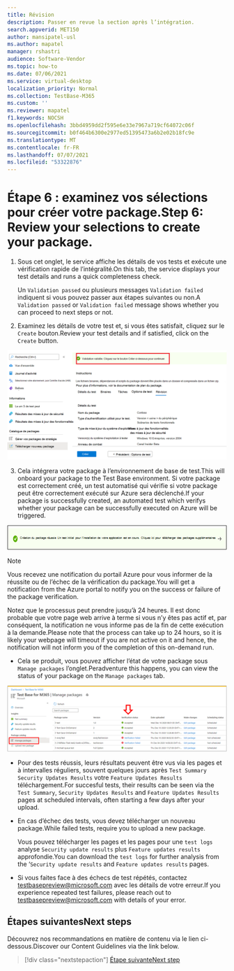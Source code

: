 ```yaml
---
title: Révision
description: Passer en revue la section après l’intégration.
search.appverid: MET150
author: mansipatel-usl
ms.author: mapatel
manager: rshastri
audience: Software-Vendor
ms.topic: how-to
ms.date: 07/06/2021
ms.service: virtual-desktop
localization_priority: Normal
ms.collection: TestBase-M365
ms.custom: ''
ms.reviewer: mapatel
f1.keywords: NOCSH
ms.openlocfilehash: 3bbd4959dd2f595e6e33e7967a719cf64072c06f
ms.sourcegitcommit: b0f464b6300e2977ed51395473a6b2e02b18fc9e
ms.translationtype: MT
ms.contentlocale: fr-FR
ms.lasthandoff: 07/07/2021
ms.locfileid: "53322876"
---
```

# <a name="step-6-review-your-selections-to-create-your-package"></a><span data-ttu-id="8c162-103">Étape 6 : examinez vos sélections pour créer votre package.</span><span class="sxs-lookup"><span data-stu-id="8c162-103">Step 6: Review your selections to create your package.</span></span>

1.  <span data-ttu-id="8c162-104">Sous cet onglet, le service affiche les détails de vos tests et exécute une vérification rapide de l’intégralité.</span><span class="sxs-lookup"><span data-stu-id="8c162-104">On this tab, the service displays your test details and runs a quick completeness check.</span></span> 

    <span data-ttu-id="8c162-105">Un ```Validation passed``` ou plusieurs messages ```Validation failed``` indiquent si vous pouvez passer aux étapes suivantes ou non.</span><span class="sxs-lookup"><span data-stu-id="8c162-105">A ```Validation passed``` or ```Validation failed``` message shows whether you can proceed to next steps or not.</span></span>

2.  <span data-ttu-id="8c162-106">Examinez les détails de votre test et, si vous êtes satisfait, cliquez sur le ```Create``` bouton.</span><span class="sxs-lookup"><span data-stu-id="8c162-106">Review your test details and if satisfied, click on the ```Create``` button.</span></span> 

![Afficher la validation](Media/validation.png)

3.  <span data-ttu-id="8c162-108">Cela intégrera votre package à l’environnement de base de test.</span><span class="sxs-lookup"><span data-stu-id="8c162-108">This will onboard your package to the Test Base environment.</span></span> <span data-ttu-id="8c162-109">Si votre package est correctement créé, un test automatisé qui vérifie si votre package peut être correctement exécuté sur Azure sera déclenché.</span><span class="sxs-lookup"><span data-stu-id="8c162-109">If your package is successfully created, an automated test which verifys whether your package can be successfully executed on Azure will be triggered.</span></span>

![Résultat réussi](Media/successful.png)

> [!Note]
> <span data-ttu-id="8c162-111">Vous recevez une notification du portail Azure pour vous informer de la réussite ou de l’échec de la vérification du package.</span><span class="sxs-lookup"><span data-stu-id="8c162-111">You will get a notification from the Azure portal to notify you on the success or failure of the package verification.</span></span> 
>
> <span data-ttu-id="8c162-112">Notez que le processus peut prendre jusqu’à 24 heures. Il est donc probable que votre page web arrive à terme si vous n’y êtes pas actif et, par conséquent, la notification ne vous informe pas de la fin de cette exécution à la demande.</span><span class="sxs-lookup"><span data-stu-id="8c162-112">Please note that the process can take up to 24 hours, so it is likely your webpage will timeout if you are not active on it and hence, the notification will not inform you of the completion of this on-demand run.</span></span> 

  - <span data-ttu-id="8c162-113">Cela se produit, vous pouvez afficher l’état de votre package sous ```Manage packages``` l’onglet.</span><span class="sxs-lookup"><span data-stu-id="8c162-113">Peradventure this happens, you can view the status of your package on the ```Manage packages``` tab.</span></span>

![Image de gestion des packages](Media/managepackages.png)

  - <span data-ttu-id="8c162-115">Pour des tests réussis, leurs résultats peuvent être vus via les pages et à intervalles réguliers, souvent quelques jours après ```Test Summary``` ```Security Updates Results``` votre ```Feature Updates Results``` téléchargement.</span><span class="sxs-lookup"><span data-stu-id="8c162-115">For succesful tests, their results can be seen via the ```Test Summary```, ```Security Updates Results``` and ```Feature Updates Results``` pages at scheduled intervals, often starting a few days after your upload.</span></span>
  
  - <span data-ttu-id="8c162-116">En cas d’échec des tests, vous devez télécharger un nouveau package.</span><span class="sxs-lookup"><span data-stu-id="8c162-116">While failed tests, require you to upload a new package.</span></span> 
  
    <span data-ttu-id="8c162-117">Vous pouvez télécharger les pages et les pages pour une ```test logs``` analyse ```Security update results``` plus ```Feature updates results``` approfondie.</span><span class="sxs-lookup"><span data-stu-id="8c162-117">You can download the ```test logs``` for further analysis from the ‘```Security update results``` and ```Feature updates results``` pages.</span></span>

  - <span data-ttu-id="8c162-118">Si vous faites face à des échecs de test répétés, contactez testbasepreview@microsoft.com avec les détails de votre erreur.</span><span class="sxs-lookup"><span data-stu-id="8c162-118">If you experience repeated test failures, please reach out to testbasepreview@microsoft.com with details of your error.</span></span> 

## <a name="next-steps"></a><span data-ttu-id="8c162-119">Étapes suivantes</span><span class="sxs-lookup"><span data-stu-id="8c162-119">Next steps</span></span>

<span data-ttu-id="8c162-120">Découvrez nos recommandations en matière de contenu via le lien ci-dessous.</span><span class="sxs-lookup"><span data-stu-id="8c162-120">Discover our Content Guidelines via the link below.</span></span>
> [!div class="nextstepaction"]
> [<span data-ttu-id="8c162-121">Étape suivante</span><span class="sxs-lookup"><span data-stu-id="8c162-121">Next step</span></span>](contentguideline.md)
